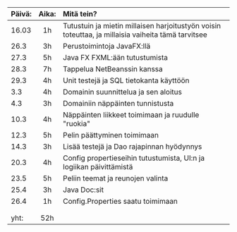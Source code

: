 
| Päivä: | Aika: | Mitä tein? |
| :---         |     :---:      | :--- |
| 16.03             |  1h           |  Tutustuin ja mietin millaisen harjoitustyön voisin toteuttaa, ja millaisia vaiheita tämä tarvitsee  |       
| 26.3             |  3h           | Perustoimintoja JavaFX:llä            |
| 27.3              |   5h          |  Java FX FXML:ään tutustumista             |
| 28.3              |  7h           |  Tappelua NetBeanssin kanssa              |
| 29.3              |  4h           |  Unit testejä ja SQL tietokanta käyttöön          |
| 3.3               |   4h          |  Domainin suunnittelua ja sen aloitus              |
| 4.3               |   3h          |  Domainiin näppäinten tunnistusta              |
| 10.3               |   4h          |  Näppäinten liikkeet toimimaan ja ruudulle "ruokia"              |
| 12.3               |  5h           | Pelin päättyminen toimimaan              |
| 14.3              |  3h           | Lisää testejä ja Dao rajapinnan hyödynnys               |
| 20.3               |  4h           | Config propertieseihin tutustumista, UI:n ja logiikan päivittämistä               |
| 23.5               | 5h            | Peliin teemat ja reunojen valinta               |
| 25.4               | 3h            | Java Doc:sit                                 |
| 26.4               | 1h            | Config.Properties saatu toimimaan            |
|                    |               |                                             |
|                    |               |                                              |
| yht:               |  52h           |                |

